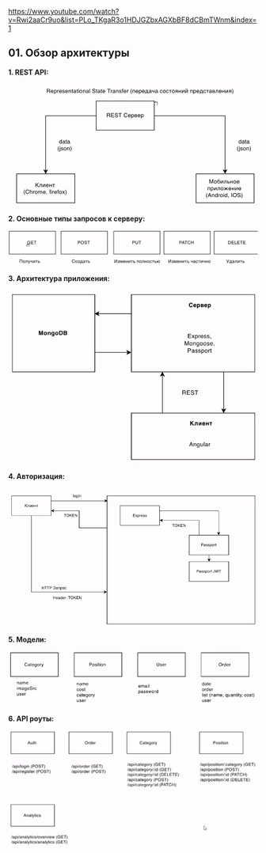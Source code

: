 https://www.youtube.com/watch?v=Rwi2aaCr9uo&list=PLo_TKgaR3o1HDJGZbxAGXbBF8dCBmTWnm&index=1

## 01. Обзор архитектуры

**1. REST API:**

![](images/001.png)

**2. Основные типы запросов к серверу:**  

![](images/002.png)

**3. Архитектура приложения:**

![](images/003.png)

**4. Авторизация:**

![](images/004.png)

**5. Модели:**

![](images/005.png)

**6. API роуты:**

![](images/006.png)
